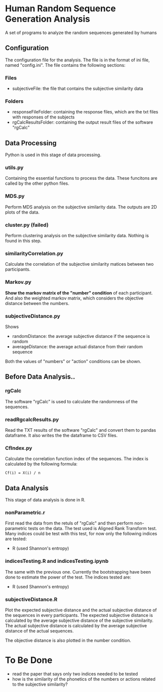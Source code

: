 # Human Random Sequence Generation Analysis

A set of programs to analyze the random sequences generated by humans

## Configuration

The configuration file for the analysis. The file is in the format of ini file, named "config.ini". The file contains the following sections:

### Files
- subjectiveFile: the file that contains the subjective similarity data

### Folders
- responseFileFolder: containing the response files, which are the txt files with responses of the subjects
- rgCalcResultsFolder: containing the output result files of the software "rgCalc"

## Data Processing

Python is used in this stage of data processing.

### utils.py

Containing the essential functions to process the data. These funcitons are called by the other python files.

### MDS.py

Perform MDS analysis on the subjective similarity data. The outputs are 2D plots of the data.

### cluster.py (failed)

Perform clustering analysis on the subjective similarity data. Nothing is found in this step.

### similarityCorrelation.py

Calculate the correlation of the subjective similarity matices between two participants.

### Markov.py

**Show the markov matrix of the "number" condition** of each participant. And also the weighted markov matrix, which considers the objective distance between the numbers.

### subjectiveDistance.py

Shows
- randomDistance: the average subjective distance if the sequence is random
- averageDistance: the average actual distance from their random sequence

Both the values of "numbers" or "action" conditions can be shown. 

## Before Data Analysis..

### rgCalc

The software "rgCalc" is used to calculate the randomness of the sequences.

### readRgcalcResults.py

Read the TXT results of the software "rgCalc" and convert them to pandas dataframe. It also writes the the dataframe to CSV files.

### CfIndex.py

Calculate the correlation function index of the sequences. The index is calculated by the following formula:

```
Cf(i) = X(i) / n  
```

## Data Analysis

This stage of data analysis is done in R.

### nonParametric.r

First read the data from the retuls of "rgCalc" and then perform non-parametric tests on the data. The test used is Aligned Rank Transform test. Many indices could be test with this test, for now only the following indices are tested:
- R (used Shannon's entropy)

### indicesTesting.R and indicesTesting.ipynb

The same with the previous one. Currently the bootstrapping have been done to estimate the power of the test. The indices tested are:
- R (used Shannon's entropy)

### subjectiveDistance.R

Plot the expected subjective distance and the actual subjective distance of the sequences in every participants. The expected subjective distance is calculated by the average subjective distance of the subjective similarity. The actual subjective distance is calculated by the average subjective distance of the actual sequences.

The objective distance is also plotted in the number condition.

# To Be Done

- read the paper that says only two indices needed to be tested
- how is the similarity of the phonetics of the numbers or actions related to the subjective similarity?